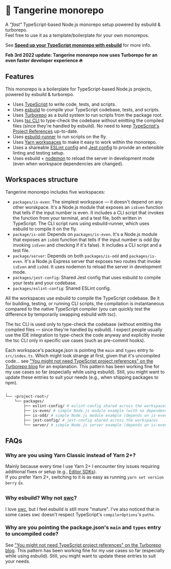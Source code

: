 # 🍊 Tangerine monorepo

A _"fast"_ TypeScript-based Node.js monorepo setup powered by esbuild & turborepo.  
Feel free to use it as a template/boilerplate for your own monorepos.

See [**Speed up your TypeScript monorepo with esbuild**](https://mmazzarolo.com/blog/2021-11-06-speed-up-your-typescript-monorepo-with-esbuild/) for more info.

**Feb 3rd 2022 update: Tangerine monorepo now uses Turborepo for an even faster developer experience 🔥**

## Features

This monorepo is a boilerplate for TypeScript-based Node.js projects, powered by esbuild & turborepo.

- Uses [TypeScript](https://www.typescriptlang.org/) to write code, tests, and scripts.
- Uses [esbuild](https://esbuild.github.io/) to compile your TypeScript codebase, tests, and scripts.
- Uses [Turborepo](https://turborepo.org/) as a build system to run scripts from the package root.
- Uses [tsc CLI](https://www.typescriptlang.org/docs/handbook/compiler-options.html) to type-check the codebase without emitting the compiled files (since they're handled by esbuild). No need to keep [TypeScript's Project References](https://www.typescriptlang.org/docs/handbook/project-references.html) up-to-date.
- Uses [esbuild-runner](https://github.com/folke/esbuild-runner) to run scripts on the fly.
- Uses [Yarn workspaces](https://yarnpkg.com/features/workspaces) to make it easy to work within the monorepo.
- Uses a shareable [ESLint config](./packages/eslint-config) and [Jest config](./packages/jest-config) to provide an extensible linting and testing setup.
- Uses esbuild + [nodemon](https://github.com/remy/nodemon) to reload the server in development mode (even when workspace dependencies are changed).

## Workspaces structure

Tangerine monorepo includes five workspaces:

- `packages/is-even`: The simplest workspace — it doesn't depend on any other worskpace. It's a Node.js module that exposes an `isEven` function that tells if the input number is even. It includes a CLI script that invokes the function from your terminal, and a test file, both written in TypeScript. The CLI script runs using esbuild-runner, which uses esbuild to compile it on the fly.
- `package/is-odd`: Depends on `packages/is-even`. It's a Node.js module that exposes an `isOdd` function that tells if the input number is odd (by invoking `isEven` and checking if it's false). It includes a CLI script and a test file.
- `package/server`: Depends on both `packages/is-odd` and `packages/is-even`. It's a Node.js Express server that exposes two routes that invoke `isEven` and `isOdd`. It uses nodemon to reload the server in development mode.
- `packages/jest-config`: Shared Jest config that uses esbuild to compile your tests and your codebase.
- `packages/eslint-config`: Shared ESLint config.

All the workspaces use esbuild to compile the TypeScript codebase. Be it for building, testing, or running CLI scripts, the compilation is instantaneous compared to the native TypeScript compiler (you can quickly test the difference by temporarily swapping esbuild with tsc).

The tsc CLI is used only to type-check the codebase (without emitting the compiled files — since they're handled by esbuild). I expect people usually use the IDE integration to type-check the code anyway and explicitly invoke the tsc CLI only in specific use cases (such as pre-commit hooks).

Each workspace's package.json is pointing the `main` and `types` entry to `src/index.ts`. Which might look strange at first, given that it's uncompiled code... see ["You might not need TypeScript project references" on the Turborepo blog](https://turborepo.com/posts/you-might-not-need-typescript-project-references) for an explanation. This pattern has been working fine for my use cases so far (especially while using esbuild). Still, you might want to update these entries to suit your needs (e.g., when shipping packages to npm).

```bash
.
└── <project-root>/
    └── packages/
        ├── eslint-config/ # eslint-config shared across the workspaces
        ├── is-even/ # simple Node.js module example (with no dependencies)
        ├── is-odd/ # simple Node.js module example (depends on is-even)
        ├── jest-config/ # jest-config shared across the workspaces
        └── server/ # simple Node.js server example (depends on is-even and is-odd)
```

## FAQs

### Why are you using Yarn Classic instead of Yarn 2+?

Mainly because every time I use Yarn 2+ I encounter tiny issues requiring additional fixes or setup (e.g., [Editor SDKs](https://yarnpkg.com/getting-started/editor-sdks)).  
If you prefer Yarn 2+, switching to it is as easy as running `yarn set version berry` 👍.

### Why esbuild? Why not [swc](https://github.com/swc-project/swc)?

I love [swc](https://github.com/swc-project/swc), but I feel esbuild is still more "mature". I've also noticed that in some cases swc doesn't respect TypeScript's `compilerOptions`'s `paths`.

### Why are you pointing the package.json's `main` and `types` entry to uncompiled code?

See ["You might not need TypeScript project references" on the Turborepo blog](https://turborepo.com/posts/you-might-not-need-typescript-project-references). This pattern has been working fine for my use cases so far (especially while using esbuild). Still, you might want to update these entries to suit your needs.
